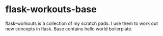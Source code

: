 # flask-workouts-base
flask-workouts is a collection of my scratch pads.  I use them to work out new concepts in flask.  Base contains hello world boilerplate.
